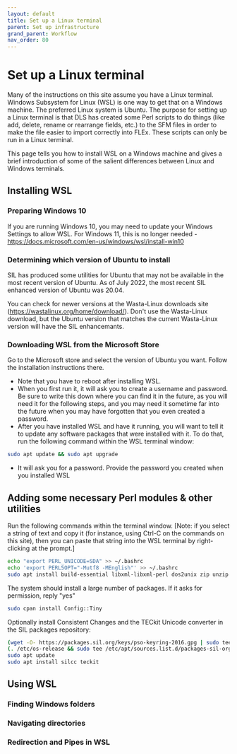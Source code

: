 ```yaml
---
layout: default
title: Set up a Linux terminal
parent: Set up infrastructure
grand_parent: Workflow
nav_order: 80
---
```

# Set up a Linux terminal

Many of the instructions on this site assume you have a Linux terminal.  Windows Subsystem for Linux (WSL) is one way to get that on a Windows machine.  The preferred Linux system is Ubuntu. The purpose for setting up a Linux terminal is that DLS has created some Perl scripts to do things (like add, delete, rename or rearrange fields, etc.) to the SFM files in order to make the file easier to import correctly into FLEx. These scripts can only be run in a Linux terminal.

This page tells you how to install WSL on a Windows machine and gives a brief introduction of some of the salient differences between Linux and Windows terminals.

## Installing WSL

### Preparing Windows 10
If you are running Windows 10, you may need to update your Windows Settings to allow WSL.  For Windows 11, this is no longer needed
    - <https://docs.microsoft.com/en-us/windows/wsl/install-win10>

### Determining which version of Ubuntu to install
SIL has produced some utilities for Ubuntu that may not be available in the most recent version of Ubuntu. As of July 2022, the most recent SIL enhanced version of Ubuntu was 20.04.

You can check for newer versions at the Wasta-Linux downloads site (<https://wastalinux.org/home/download/>). Don't use the Wasta-Linux download, but the Ubuntu version that matches the current Wasta-Linux version will have the SIL enhancemants.

### Downloading WSL from the Microsoft Store
Go to the Microsoft store and select the version of Ubuntu you want. Follow the installation instructions there.

 - Note that you have to reboot after installing WSL.
 - When you first run it, it will ask you to create a username and password.  Be sure to write this down where you can find it in the future, as you will need it for the following steps, and you may need it sometime far into the future when you may have forgotten that you even created a password.
 - After you have installed WSL and have it running, you will want to tell it to update any software packages that were installed with it.  To do that, run the following command within
the WSL terminal window:
```bash
sudo apt update && sudo apt upgrade
```
 - It will ask you for a password.  Provide the password you created when you installed WSL

## Adding some necessary Perl modules & other utilities

Run the following commands within the terminal window.  [Note:  if you select a string of text and copy it (for instance, using Ctrl-C on the commands on this site), then you can paste that string into the WSL terminal by right-clicking at the prompt.]
```bash
echo "export PERL_UNICODE=SDA" >> ~/.bashrc
echo 'export PERL5OPT="-Mutf8 -MEnglish"' >> ~/.bashrc
sudo apt install build-essential libxml-libxml-perl dos2unix zip unzip
```
The system should install a large number of packages. If it asks for permission, reply "yes"
```bash
sudo cpan install Config::Tiny
```
Optionally install  Consistent Changes and the TECkit Unicode converter in the SIL packages repository:
```bash
(wget -O- https://packages.sil.org/keys/pso-keyring-2016.gpg | sudo tee /etc/apt/trusted.gpg.d/pso-keyring-2016.gpg)&>/dev/null
(. /etc/os-release && sudo tee /etc/apt/sources.list.d/packages-sil-org.list>/dev/null <<< "deb http://packages.sil.org/$ID $VERSION_CODENAME main")
sudo apt update
sudo apt install silcc teckit
```

## Using WSL

### Finding Windows folders

### Navigating directories

### Redirection and Pipes in WSL
